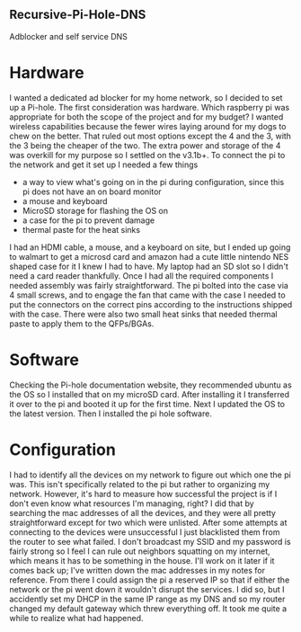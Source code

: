 ## Recursive-Pi-Hole-DNS
Adblocker and self service DNS

# Hardware
  I wanted a dedicated ad blocker for my home network, so I decided to set up a Pi-hole.  The first consideration was hardware.  Which raspberry pi was appropriate for both the scope of the project and for my budget?  I wanted wireless capabilities because the fewer wires laying around for my dogs to chew on the better.  That ruled out most options except the 4 and the 3, with the 3 being the cheaper of the two.  The extra power and storage of the 4 was overkill for my purpose so I settled on the v3.1b+.
  To connect the pi to the network and get it set up I needed a few things
  - a way to view what's going on in the pi during configuration, since this pi does not have an on board monitor
  - a mouse and keyboard
  - MicroSD storage for flashing the OS on
  - a case for the pi to prevent damage
  - thermal paste for the heat sinks 

  I had an HDMI cable, a mouse, and a keyboard on site, but I ended up going to walmart to get a microsd card and amazon had a cute little nintendo NES shaped case for it I knew I had to have.  My laptop had an SD slot so I didn't need a card reader thankfully.  Once I had all the required components I needed assembly was fairly straightforward.  The pi bolted into the case via 4 small screws, and to engage the fan that came with the case I needed to put the connectors on the correct pins according to the instructions shipped with the case.  There were also two small heat sinks that needed thermal paste to apply them to the QFPs/BGAs.
  
# Software
  Checking the Pi-hole documentation website, they recommended ubuntu as the OS so I installed that on my microSD card.  After installing it I transferred it over to the pi and booted it up for the first time.  Next I updated the OS to the latest version.  Then I installed the pi hole software.

# Configuration
  I had to identify all the devices on my network to figure out which one the pi was.  This isn't specifically related to the pi but rather to organizing my network.  However, it's hard to measure how successful the project is if I don't even know what resources I'm managing, right?  I did that by searching the mac addresses of all the devices, and they were all pretty straightforward except for two which were unlisted.  After some attempts at connecting to the devices were unsuccessful I just blacklisted them from the router to see what failed.  I don't broadcast my SSID and my password is fairly strong so I feel I can rule out neighbors squatting on my internet, which means it has to be something in the house.  I'll work on it later if it comes back up; I've written down the mac addresses in my notes for reference. 
   From there I could assign the pi a reserved IP so that if either the network or the pi went down it wouldn't disrupt the services. I did so, but I accidently set my DHCP in the same IP range as my DNS and so my router changed my default gateway which threw everything off.  It took me quite a while to realize what had happened.
